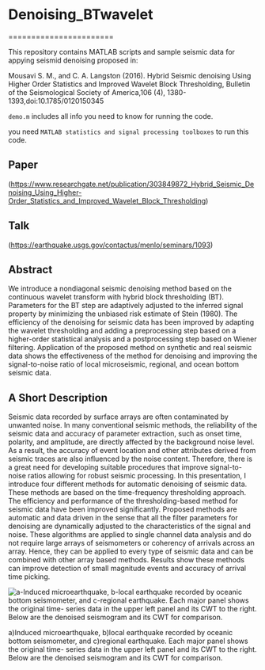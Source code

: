 # Denoising_BTwavelet
=======================

This repository contains MATLAB scripts and sample seismic data for appying seismid denoising proposed in:

Mousavi S. M., and C. A. Langston (2016). Hybrid Seismic denoising Using Higher Order Statistics and Improved Wavelet Block Thresholding, Bulletin of the Seismological Society of America,106 (4), 1380-1393,doi:10.1785/0120150345

`demo.m` includes all info you need to know for running the code. 

you need `MATLAB statistics and signal processing toolboxes` to run this code.

## Paper
(https://www.researchgate.net/publication/303849872_Hybrid_Seismic_Denoising_Using_Higher-Order_Statistics_and_Improved_Wavelet_Block_Thresholding)

## Talk 
(https://earthquake.usgs.gov/contactus/menlo/seminars/1093)

## Abstract 
We introduce a nondiagonal seismic denoising method based on the continuous wavelet transform with hybrid block thresholding (BT). 
Parameters for the BT step are adaptively adjusted to the inferred signal property by minimizing the unbiased risk estimate of 
Stein (1980). The efficiency of the denoising for seismic data has been improved by adapting the wavelet thresholding and 
adding a preprocessing step based on a higher-order statistical analysis and a postprocessing step based on Wiener filtering. 
Application of the proposed method on synthetic and real seismic data shows the effectiveness of the method for denoising and
improving the signal-to-noise ratio of local microseismic, regional, and ocean bottom seismic data.

## A Short Description 
Seismic data recorded by surface arrays are often contaminated by unwanted noise. In many conventional seismic methods, 
the reliability of the seismic data and accuracy of parameter extraction, such as onset time, polarity, and amplitude, 
are directly affected by the background noise level. As a result, the accuracy of event location and other attributes 
derived from seismic traces are also influenced by the noise content. Therefore, there is a great need for developing 
suitable procedures that improve signal-to-noise ratios allowing for robust seismic processing. In this presentation, 
I introduce four different methods for automatic denoising of seismic data. These methods are based on the time-frequency 
thresholding approach. The efficiency and performance of the thresholding-based method for seismic data have been improved 
significantly. Proposed methods are automatic and data driven in the sense that all the filter parameters for denoising are 
dynamically adjusted to the characteristics of the signal and noise. These algorithms are applied to single channel data 
analysis and do not require large arrays of seismometers or coherency of arrivals across an array. Hence, they can be applied
to every type of seismic data and can be combined with other array based methods. Results show these methods can improve 
detection of small magnitude events and accuracy of arrival time picking.

![a-Induced microearthquake, b-local earthquake recorded by oceanic bottom seismometer, and c-regional earthquake. 
Each major panel shows the original time- series data in the upper left panel and its CWT to the right. Below are
the denoised seismogram and its CWT for comparison.](Fig.png)

a)Induced microearthquake, b)local earthquake recorded by oceanic bottom seismometer, and c)regional earthquake. 
Each major panel shows the original time- series data in the upper left panel and its CWT to the right. Below are
the denoised seismogram and its CWT for comparison.


